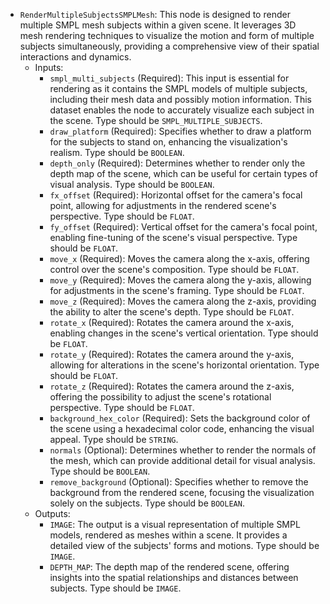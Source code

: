 - `RenderMultipleSubjectsSMPLMesh`: This node is designed to render multiple SMPL mesh subjects within a given scene. It leverages 3D mesh rendering techniques to visualize the motion and form of multiple subjects simultaneously, providing a comprehensive view of their spatial interactions and dynamics.
    - Inputs:
        - `smpl_multi_subjects` (Required): This input is essential for rendering as it contains the SMPL models of multiple subjects, including their mesh data and possibly motion information. This dataset enables the node to accurately visualize each subject in the scene. Type should be `SMPL_MULTIPLE_SUBJECTS`.
        - `draw_platform` (Required): Specifies whether to draw a platform for the subjects to stand on, enhancing the visualization's realism. Type should be `BOOLEAN`.
        - `depth_only` (Required): Determines whether to render only the depth map of the scene, which can be useful for certain types of visual analysis. Type should be `BOOLEAN`.
        - `fx_offset` (Required): Horizontal offset for the camera's focal point, allowing for adjustments in the rendered scene's perspective. Type should be `FLOAT`.
        - `fy_offset` (Required): Vertical offset for the camera's focal point, enabling fine-tuning of the scene's visual perspective. Type should be `FLOAT`.
        - `move_x` (Required): Moves the camera along the x-axis, offering control over the scene's composition. Type should be `FLOAT`.
        - `move_y` (Required): Moves the camera along the y-axis, allowing for adjustments in the scene's framing. Type should be `FLOAT`.
        - `move_z` (Required): Moves the camera along the z-axis, providing the ability to alter the scene's depth. Type should be `FLOAT`.
        - `rotate_x` (Required): Rotates the camera around the x-axis, enabling changes in the scene's vertical orientation. Type should be `FLOAT`.
        - `rotate_y` (Required): Rotates the camera around the y-axis, allowing for alterations in the scene's horizontal orientation. Type should be `FLOAT`.
        - `rotate_z` (Required): Rotates the camera around the z-axis, offering the possibility to adjust the scene's rotational perspective. Type should be `FLOAT`.
        - `background_hex_color` (Required): Sets the background color of the scene using a hexadecimal color code, enhancing the visual appeal. Type should be `STRING`.
        - `normals` (Optional): Determines whether to render the normals of the mesh, which can provide additional detail for visual analysis. Type should be `BOOLEAN`.
        - `remove_background` (Optional): Specifies whether to remove the background from the rendered scene, focusing the visualization solely on the subjects. Type should be `BOOLEAN`.
    - Outputs:
        - `IMAGE`: The output is a visual representation of multiple SMPL models, rendered as meshes within a scene. It provides a detailed view of the subjects' forms and motions. Type should be `IMAGE`.
        - `DEPTH_MAP`: The depth map of the rendered scene, offering insights into the spatial relationships and distances between subjects. Type should be `IMAGE`.
